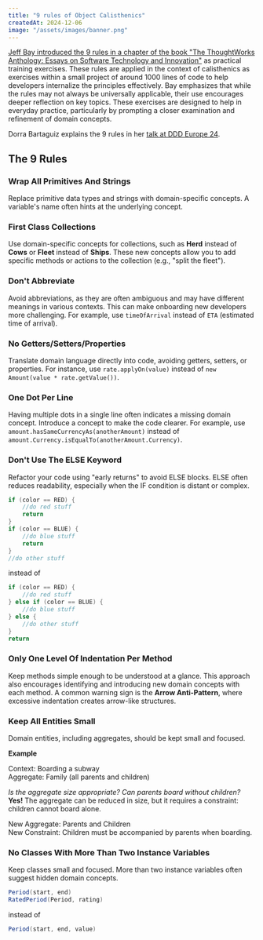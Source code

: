 ```yaml
---
title: "9 rules of Object Calisthenics"
createdAt: 2024-12-06
image: "/assets/images/banner.png"
---
```

[Jeff Bay introduced the 9 rules in a chapter of the book "The ThoughtWorks Anthology: Essays on Software Technology and Innovation"](https://isbnsearch.org/isbn/9781934356142) as practical training exercises. These rules are applied in the context of calisthenics as exercises within a small project of around 1000 lines of code to help developers internalize the principles effectively. Bay emphasizes that while the rules may not always be universally applicable, their use encourages deeper reflection on key topics. These exercises are designed to help in everyday practice, particularly by prompting a closer examination and refinement of domain concepts.

Dorra Bartaguiz explains the 9 rules in her [talk at DDD Europe 24](/posts/ba24-elevating_tactical_ddd_patterns_through_object_calisthenics).

## The 9 Rules

### Wrap All Primitives And Strings

Replace primitive data types and strings with domain-specific concepts. A variable's name often hints at the underlying concept.

### First Class Collections

Use domain-specific concepts for collections, such as **Herd** instead of **Cows** or **Fleet** instead of **Ships**. These new concepts allow you to add specific methods or actions to the collection (e.g., "split the fleet").

### Don't Abbreviate

Avoid abbreviations, as they are often ambiguous and may have different meanings in various contexts. This can make onboarding new developers more challenging. For example, use `timeOfArrival` instead of `ETA` (estimated time of arrival).

### No Getters/Setters/Properties

Translate domain language directly into code, avoiding getters, setters, or properties. For instance, use `rate.applyOn(value)` instead of `new Amount(value * rate.getValue())`.

### One Dot Per Line

Having multiple dots in a single line often indicates a missing domain concept. Introduce a concept to make the code clearer. For example, use `amount.hasSameCurrencyAs(anotherAmount)` instead of `amount.Currency.isEqualTo(anotherAmount.Currency)`.

### Don't Use The ELSE Keyword

Refactor your code using "early returns" to avoid ELSE blocks. ELSE often reduces readability, especially when the IF condition is distant or complex.

```java
if (color == RED) {
    //do red stuff
    return
}
if (color == BLUE) {
    //do blue stuff
    return
}
//do other stuff
```

instead of

```java
if (color == RED) {
    //do red stuff
} else if (color == BLUE) {
    //do blue stuff
} else {
    //do other stuff
}
return
```

### Only One Level Of Indentation Per Method

Keep methods simple enough to be understood at a glance. This approach also encourages identifying and introducing new domain concepts with each method. A common warning sign is the **Arrow Anti-Pattern**, where excessive indentation creates arrow-like structures.

### Keep All Entities Small

Domain entities, including aggregates, should be kept small and focused.

**Example**

Context: Boarding a subway  
Aggregate: Family (all parents and children)

_Is the aggregate size appropriate? Can parents board without children?_  
**Yes!** The aggregate can be reduced in size, but it requires a constraint: children cannot board alone.

New Aggregate: Parents and Children  
New Constraint: Children must be accompanied by parents when boarding.

### No Classes With More Than Two Instance Variables

Keep classes small and focused. More than two instance variables often suggest hidden domain concepts.

```java
Period(start, end)
RatedPeriod(Period, rating)
```

instead of

```java
Period(start, end, value)
```